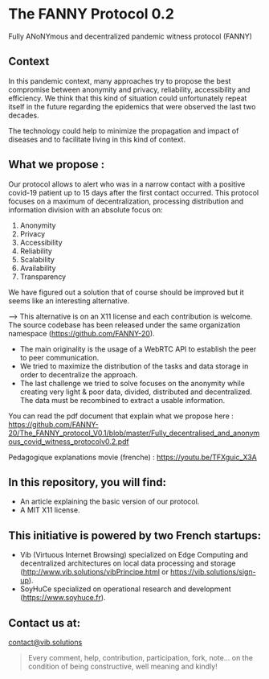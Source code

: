 # The FANNY Protocol 0.2

Fully ANoNYmous and decentralized pandemic witness protocol (FANNY)

## Context

In this pandemic context, many approaches try to propose the best compromise between anonymity and privacy, reliability, accessibility and efficiency. We think that this kind of situation could unfortunately repeat itself in the future regarding the epidemics that were observed the last two decades.

The technology could help to minimize the propagation and impact of diseases and to facilitate living in this kind of context.

## What we propose :

Our protocol allows to alert who was in a narrow contact with a positive covid-19 patient up to 15 days after the first contact occurred. This protocol focuses on a maximum of decentralization, processing distribution and information division with an absolute focus on:

1. Anonymity 
2. Privacy
3. Accessibility
4. Reliability
5. Scalability
6. Availability
7. Transparency

We have figured out a solution that of course should be improved but it seems like an
interesting alternative.

--&gt; This alternative is on an X11 license and each contribution is welcome. The
source codebase has been released under the same organization namespace (https://github.com/FANNY-20).

- The main originality is the usage of a WebRTC API to establish the peer to peer communication.
- We tried to maximize the distribution of the tasks and data storage in order to decentralize the approach. 
- The last challenge we tried to solve focuses on the anonymity while creating very light &amp; poor data, divided, distributed and decentralized. The data must be recombined to extract a usable information.

You can read the pdf document that explain what we propose here :
https://github.com/FANNY-20/The_FANNY_protocol_V0.1/blob/master/Fully_decentralised_and_anonymous_covid_witness_protocolv0.2.pdf

Pedagogique explanations movie (frenche) : https://youtu.be/TFXguic_X3A

## In this repository, you will find:

- An article explaining the basic version of our protocol.
- A MIT X11 license.

## This initiative is powered by two French startups:

- Vib (Virtuous Internet Browsing) specialized on Edge Computing and decentralized architectures on local data processing and storage (http://www.vib.solutions/vibPrincipe.html or https://vib.solutions/sign-up).
- SoyHuCe specialized on operational research and development (https://www.soyhuce.fr).

## Contact us at:

contact@vib.solutions
 
> Every comment, help, contribution, participation, fork, note... on the condition of being constructive, well meaning and kindly!

